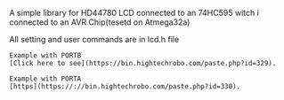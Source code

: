 A simple library for HD44780 LCD connected to an 74HC595 witch i connected to an AVR Chip(tesetd on Atmega32a)

All setting and user commands are in lcd.h file

    Example with PORTB
    [Click here to see](https://bin.hightechrobo.com/paste.php?id=329).

    Example with PORTA
    [https](https://://bin.hightechrobo.com/paste.php?id=330).
